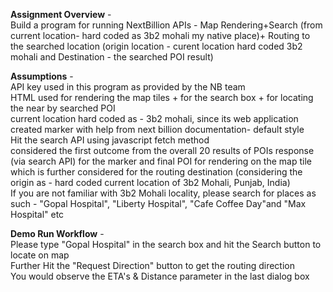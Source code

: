 **Assignment Overview** -<br>
Build a program for running NextBillion APIs - Map Rendering+Search (from current location- hard coded as 3b2 mohali my native place)+ Routing to the searched location (origin location - curent location hard coded 3b2 mohali and Destination - the searched POI result)

**Assumptions** - <br>
API key used in this program as provided by the NB team <br>
HTML used for rendering the map tiles + for the search box + for locating the near by searched POI <br>
current location hard coded as - 3b2 mohali, since its web application <br>
created marker with help from next billion documentation- default style  <br>
Hit the search API using javascript fetch method <br>
considered the first outcome from the overall 20 results of POIs response (via search API) for the marker and final POI for rendering on the map tile 
which is further considered for the routing destination (considering the origin as - hard coded current location of 3b2 Mohali, Punjab, India) <br>
If you are not familiar with 3b2 Mohali locality, please search for places as such - "Gopal Hospital", "Liberty Hospital", "Cafe Coffee Day"and "Max Hospital" etc <br>

**Demo Run Workflow** - <br>
Please type "Gopal Hospital" in the search box and hit the Search button to locate on map <br>
Further Hit the "Request Direction" button to get the routing direction <br>
You would observe the ETA's & Distance parameter in the last dialog box <br>

